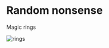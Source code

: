 # Random nonsense
Magic rings

![rings](https://github.com/Elisey101/Random_Nonsense/assets/74693705/bb9ccc24-ba69-44f1-8f04-9369562a112a)

